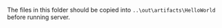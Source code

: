 The files in this folder should be copied into ```..\out\artifacts\HelloWorld``` before running server.